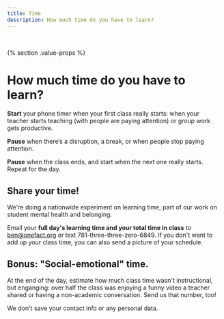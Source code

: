 ```yaml
---
title: Time
description: How much time do you have to learn?
---
```


&nbsp;

{% section .value-props %}

# How much time do you have to learn?

**Start** your phone timer when your first class really starts: when your teacher starts teaching (with people are paying attention) or group work gets productive. 

**Pause** when there’s a disruption, a break, or when people stop paying attention. 

**Pause** when the class ends, and start when the next one really starts. Repeat for the day.

## Share your time!

We're doing a nationwide experiment on learning time, part of our work on student mental health and belonging.

Email your **full day's learning time and your total time in class** to [ben@onefact.org](mailto:ben@onefact.org) or text 781-three-three-zero-6849. If you don't want to add up your class time, you can also send a picture of your schedule.

## Bonus: "Social-emotional" time.

At the end of the day, estimate how much class time wasn't instructional, but enganging: over half the class was enjoying a funny video a teacher shared or having a non-academic conversation. Send us that number, too!

We don't save your contact info or any personal data. 
